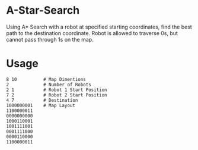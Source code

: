 # A-Star-Search

Using A* Search with a robot at specified starting coordinates, find the best path to the destination coordinate.  Robot is allowed to traverse 0s, but cannot pass through 1s on the map.

Usage
=====================

```
8 10          # Map Dimentions
2             # Number of Robots
2 1           # Robot 1 Start Position
7 2           # Robot 2 Start Position
4 7           # Destination
1000000001    # Map Layout
1100000011
0000000000
1000110001
1001111001
0001111000
0000110000
1100000011
```
